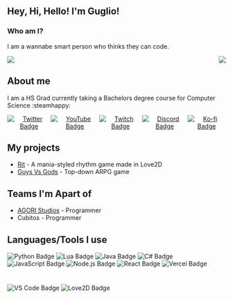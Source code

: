 ## Hey, Hi, Hello! I'm Guglio!
### Who am I?

I am a wannabe smart person who thinks they can code.

<div id="stats" align="center" style="display: flex; justify-content: space-between;">
<img src=http://github-readme-streak-stats.herokuapp.com?user=GuglioIsStupid&theme=highcontrast&hide_border=true&date_format=j%20M%5B%20Y%5D)/>

<img src="https://github-readme-stats.vercel.app/api/top-langs/?username=GuglioIsStupid&layout=compact&theme=vision-friendly-dark"/>
</div>

## About me

I am a HS Grad currently taking a Bachelors degree course for Computer Science :steamhappy:

<div id="badges" align="center" style="display: flex; justify-content: space-between;">
  <a href="https://twitter.com/GuglioIsStupid">
    <img src="https://img.shields.io/badge/Twitter-blue?style=for-the-badge&logo=twitter&logoColor=white" alt="Twitter Badge"/>
  </a>

  <a href="https://www.youtube.com/channel/@GuglioIsStupid">
    <img src="https://img.shields.io/badge/YouTube-red?style=for-the-badge&logo=youtube&logoColor=white" alt="YouTube Badge"/>
  </a>

  <a href="https://www.twitch.tv/guglioisstupid">
    <img src="https://img.shields.io/badge/Twitch-purple?style=for-the-badge&logo=twitch&logoColor=white" alt="Twitch Badge"/>
  </a>

  <a href="https://discord.gg/ehY5gMMPW8">
    <img src="https://img.shields.io/badge/Discord-blue?style=for-the-badge&logo=discord&logoColor=white" alt="Discord Badge"/>
  </a>

  <a href="https://ko-fi.com/GuglioIsStupid">
    <img src="https://img.shields.io/badge/Ko--fi-FF5E5B?style=for-the-badge&logo=ko-fi&logoColor=white" alt="Ko-fi Badge"/>
  </a>
</div>


## My projects

- [Rit](https://github.com/guglioisstupid/rit) - A mania-styled rhythm game made in Love2D
- [Guys Vs Gods](https://agori.dev/projects/guys-vs-gods) - Top-down ARPG game


## Teams I'm Apart of
- [AGORI Studios](https://agori.dev) - Programmer
- Cubitos - Programmer

## Languages/Tools I use
<div id="badges2">
<!--Languages-->
  <img src="https://img.shields.io/badge/Python-3776AB?style=for-the-badge&logo=python&logoColor=white" alt="Python Badge"/>
  <img alt="Lua Badge" src="https://img.shields.io/badge/Lua-2C2D72?style=for-the-badge&logo=lua&logoColor=white"/>
  <img src="https://img.shields.io/badge/Java-007396?style=for-the-badge&logo=java&logoColor=white" alt="Java Badge"/>
  <img src="https://img.shields.io/badge/C%23-239120?style=for-the-badge&logo=c-sharp&logoColor=white" alt="C# Badge"/>
  <img src="https://img.shields.io/badge/JavaScript-F7DF1E?style=for-the-badge&logo=javascript&logoColor=black" alt="JavaScript Badge"/>
  <img src="https://img.shields.io/badge/Node.js-339933?style=for-the-badge&logo=node.js&logoColor=white" alt="Node.js Badge"/>
  <img src="https://img.shields.io/badge/React-61DAFB?style=for-the-badge&logo=react&logoColor=black" alt="React Badge"/>
  <img src="https://img.shields.io/badge/Vercel-000000?style=for-the-badge&logo=vercel&logoColor=white" alt="Vercel Badge"/>
</div>

#  

<div id="badges3">
<!--Tools-->
  <img src="https://img.shields.io/badge/Visual%20Studio%20Code-007ACC?style=for-the-badge&logo=visual-studio-code&logoColor=white" alt="VS Code Badge"/>
  <img alt="Love2D Badge" src="https://img.shields.io/badge/Love2D-be2554?style=for-the-badge&logo=lua&logoColor=white"/>

</div>

